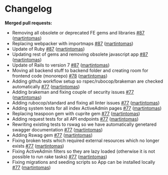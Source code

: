 # Changelog

**Merged pull requests:**

- Removing all obsolete or deprecated FE gems and libraries [\#87](https://github.com/ConservationInternational/resilienceatlas/pull/87) ([martintomas](https://github.com/martintomas))
- Replacing webpacker with importmaps [\#87](https://github.com/ConservationInternational/resilienceatlas/pull/87) ([martintomas](https://github.com/martintomas))
- Update of Ruby [\#87](https://github.com/ConservationInternational/resilienceatlas/pull/87) ([martintomas](https://github.com/martintomas))
- Updating rest of gems and removing obsolete javascript app [\#87](https://github.com/ConservationInternational/resilienceatlas/pull/87) ([martintomas](https://github.com/martintomas))
- Update of Rails to version 7 [\#87](https://github.com/ConservationInternational/resilienceatlas/pull/87) ([martintomas](https://github.com/martintomas))
- Moving all backend stuff to backend folder and creating room for frontend code (monorepo) [\#78](https://github.com/ConservationInternational/resilienceatlas/pull/78) ([martintomas](https://github.com/martintomas))
- Adding github workflow setup so rspec/rubocop/brakeman are checked automatically [\#77](https://github.com/ConservationInternational/resilienceatlas/pull/77) ([martintomas](https://github.com/martintomas))
- Adding brakeman and fixing couple of security issues [\#77](https://github.com/ConservationInternational/resilienceatlas/pull/77) ([martintomas](https://github.com/martintomas))
- Adding rubocop/standard and fixing all linter issues [\#77](https://github.com/ConservationInternational/resilienceatlas/pull/77) ([martintomas](https://github.com/martintomas))
- Adding system tests for all index ActiveAdmin pages [\#77](https://github.com/ConservationInternational/resilienceatlas/pull/77) ([martintomas](https://github.com/martintomas))
- Replacing teaspoon gem with cuprite gem [\#77](https://github.com/ConservationInternational/resilienceatlas/pull/77) ([martintomas](https://github.com/martintomas))
- Adding request tests for all API endpoints [\#77](https://github.com/ConservationInternational/resilienceatlas/pull/77) ([martintomas](https://github.com/martintomas))
- Rewriting existing tests to rswag so we have automatically genetared swagger documentation [\#77](https://github.com/ConservationInternational/resilienceatlas/pull/77) ([martintomas](https://github.com/martintomas))
- Adding Rswag gem [\#77](https://github.com/ConservationInternational/resilienceatlas/pull/77) ([martintomas](https://github.com/martintomas))
- Fixing broken tests which required external resources which no longer exists [\#77](https://github.com/ConservationInternational/resilienceatlas/pull/77) ([martintomas](https://github.com/martintomas))
- Fixing ActiveAdmin filters so they are lazy loaded (otherwise it is not possible to run rake tasks) [\#77](https://github.com/ConservationInternational/resilienceatlas/pull/77) ([martintomas](https://github.com/martintomas))
- Fixing migrations and seeding scripts so App can be installed locally [\#77](https://github.com/ConservationInternational/resilienceatlas/pull/77) ([martintomas](https://github.com/martintomas))

